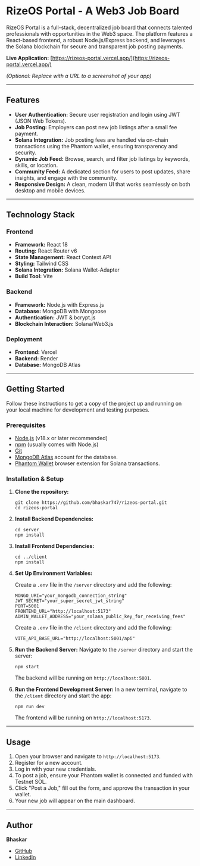 # RizeOS Portal - A Web3 Job Board

RizeOS Portal is a full-stack, decentralized job board that connects talented professionals with opportunities in the Web3 space. The platform features a React-based frontend, a robust Node.js/Express backend, and leverages the Solana blockchain for secure and transparent job posting payments.

**Live Application:** [https://rizeos-portal.vercel.app/](https://rizeos-portal.vercel.app/)

 
*(Optional: Replace with a URL to a screenshot of your app)*

---

## Features

-   **User Authentication:** Secure user registration and login using JWT (JSON Web Tokens).
-   **Job Posting:** Employers can post new job listings after a small fee payment.
-   **Solana Integration:** Job posting fees are handled via on-chain transactions using the Phantom wallet, ensuring transparency and security.
-   **Dynamic Job Feed:** Browse, search, and filter job listings by keywords, skills, or location.
-   **Community Feed:** A dedicated section for users to post updates, share insights, and engage with the community.
-   **Responsive Design:** A clean, modern UI that works seamlessly on both desktop and mobile devices.

---

## Technology Stack

### **Frontend**
-   **Framework:** React 18
-   **Routing:** React Router v6
-   **State Management:** React Context API
-   **Styling:** Tailwind CSS
-   **Solana Integration:** Solana Wallet-Adapter
-   **Build Tool:** Vite

### **Backend**
-   **Framework:** Node.js with Express.js
-   **Database:** MongoDB with Mongoose
-   **Authentication:** JWT & bcrypt.js
-   **Blockchain Interaction:** Solana/Web3.js

### **Deployment**
-   **Frontend:** Vercel
-   **Backend:** Render
-   **Database:** MongoDB Atlas

---

## Getting Started

Follow these instructions to get a copy of the project up and running on your local machine for development and testing purposes.

### Prerequisites

-   [Node.js](https://nodejs.org/) (v18.x or later recommended)
-   [npm](https://www.npmjs.com/) (usually comes with Node.js)
-   [Git](https://git-scm.com/)
-   [MongoDB Atlas](https://www.mongodb.com/cloud/atlas) account for the database.
-   [Phantom Wallet](https://phantom.app/) browser extension for Solana transactions.

### Installation & Setup

1.  **Clone the repository:**
    ```
    git clone https://github.com/bhaskar747/rizeos-portal.git
    cd rizeos-portal
    ```

2.  **Install Backend Dependencies:**
    ```
    cd server
    npm install
    ```

3.  **Install Frontend Dependencies:**
    ```
    cd ../client
    npm install
    ```

4.  **Set Up Environment Variables:**

    Create a `.env` file in the `/server` directory and add the following:
    ```
    MONGO_URI="your_mongodb_connection_string"
    JWT_SECRET="your_super_secret_jwt_string"
    PORT=5001
    FRONTEND_URL="http://localhost:5173"
    ADMIN_WALLET_ADDRESS="your_solana_public_key_for_receiving_fees"
    ```

    Create a `.env` file in the `/client` directory and add the following:
    ```
    VITE_API_BASE_URL="http://localhost:5001/api"
    ```

5.  **Run the Backend Server:**
    Navigate to the `/server` directory and start the server:
    ```
    npm start
    ```
    The backend will be running on `http://localhost:5001`.

6.  **Run the Frontend Development Server:**
    In a new terminal, navigate to the `/client` directory and start the app:
    ```
    npm run dev
    ```
    The frontend will be running on `http://localhost:5173`.

---

## Usage

1.  Open your browser and navigate to `http://localhost:5173`.
2.  Register for a new account.
3.  Log in with your new credentials.
4.  To post a job, ensure your Phantom wallet is connected and funded with Testnet SOL.
5.  Click "Post a Job," fill out the form, and approve the transaction in your wallet.
6.  Your new job will appear on the main dashboard.

---

## Author

**Bhaskar**
-   [GitHub](https://github.com/bhaskar747)
-   [LinkedIn](http://www.linkedin.com/in/bhaskarreddychinthakunta)
